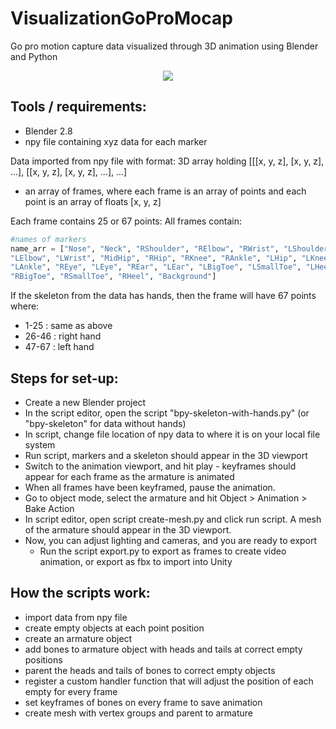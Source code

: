 # VisualizationGoProMocap
Go pro motion capture data visualized through 3D animation using Blender and Python 


<p align="center">
 <img src="https://user-images.githubusercontent.com/44556715/78394718-20a0d700-75ba-11ea-9f36-b12090c42fdd.gif">
</p>

## Tools / requirements:
- Blender 2.8 
- npy file containing xyz data for each marker 

Data imported from npy file with format:
3D array holding [[[x, y, z], [x, y, z], ...], [[x, y, z], [x, y, z], ...], ...]  
- an array of frames, where each frame is an array of points and each point is an array of floats [x, y, z]
  
Each frame contains 25 or 67 points:
All frames contain:
```python
#names of markers 
name_arr = ["Nose", "Neck", "RShoulder", "RElbow", "RWrist", "LShoulder",
"LElbow", "LWrist", "MidHip", "RHip", "RKnee", "RAnkle", "LHip", "LKnee",
"LAnkle", "REye", "LEye", "REar", "LEar", "LBigToe", "LSmallToe", "LHeel",
"RBigToe", "RSmallToe", "RHeel", "Background"]
```
If the skeleton from the data has hands, then the frame will have 67 points where:
- 1-25 : same as above
- 26-46 : right hand 
- 47-67 : left hand

## Steps for set-up:
- Create a new Blender project
- In the script editor, open the script "bpy-skeleton-with-hands.py" (or "bpy-skeleton" for data without hands)
- In script, change file location of npy data to where it is on your local file system
- Run script, markers and a skeleton should appear in the 3D viewport
- Switch to the animation viewport, and hit play - keyframes should appear for each frame as the armature is animated 
- When all frames have been keyframed, pause the animation. 
- Go to object mode, select the armature and hit Object > Animation > Bake Action
- In script editor, open script create-mesh.py and click run script. A mesh of the armature should appear in the 3D viewport.
- Now, you can adjust lighting and cameras, and you are ready to export
    - Run the script export.py to export as frames to create video animation, or export as fbx to import into Unity
    
## How the scripts work:
- import data from npy file
- create empty objects at each point position
- create an armature object
- add bones to armature object with heads and tails at correct empty positions
- parent the heads and tails of bones to correct empty objects
- register a custom handler function that will adjust the position of each empty for every frame
- set keyframes of bones on every frame to save animation
- create mesh with vertex groups and parent to armature 
